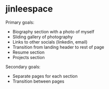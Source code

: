 # jinleespace
Primary goals:
- Biography section with a photo of myself
- Sliding gallery of photography
- Links to other socials (linkedin, email)
- Transition from landing header to rest of page
- Resume section
- Projects section

Secondary goals:
- Separate pages for each section
- Transition between pages
